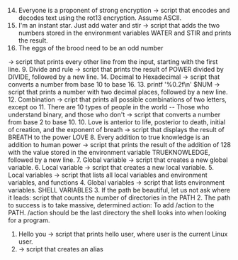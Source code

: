14. Everyone is a proponent of strong encryption -> script that encodes and decodes text using the rot13 encryption. Assume ASCII.
16.  I'm an instant star. Just add water and stir -> script that adds the two numbers stored in the environment variables WATER and STIR and prints the result.
15. The eggs of the brood need to be an odd number

 -> script that prints every other line from the input, starting with the first line.
9. Divide and rule -> script that prints the result of POWER divided by DIVIDE, followed by a new line.
14. Decimal to Hexadecimal -> script that converts a number from base 10 to base 16.
13. printf '%0.2f\n' $NUM -> script that prints a number with two decimal places, followed by a new line.
12.  Combination -> cript that prints all possible combinations of two letters, except oo
11. There are 10 types of people in the world -- Those who understand binary, and those who don't -> script that converts a number from base 2 to base 10.
10. Love is anterior to life, posterior to death, initial of creation, and the exponent of breath -> script that displays the result of BREATH to the power LOVE
8. Every addition to true knowledge is an addition to human power -> script that prints the result of the addition of 128 with the value stored in the environment variable TRUEKNOWLEDGE, followed by a new line.
7. Global variable -> script that creates a new global variable.
6. Local variable -> script that creates a new local variable.
5. Local variables -> script that lists all local variables and environment variables, and functions
4. Global variables -> script that lists environment variables.
                     SHELL VARIABLES
3. If the path be beautiful, let us not ask where it leads: script that counts the number of directories in the PATH
2. The path to success is to take massive, determined action: To add /action to the PATH. /action should be the last directory the shell looks into when looking for a program.
1. Hello you -> script that prints hello user, where user is the current Linux user.
0. <o> -> script that creates an alias
